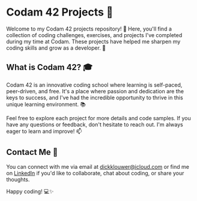 # Codam 42 Projects 🚀

Welcome to my Codam 42 projects repository! 👋 Here, you'll find a collection of coding challenges, exercises, and projects I've completed during my time at Codam. These projects have helped me sharpen my coding skills and grow as a developer. 🌟

## What is Codam 42? 🎓

Codam 42 is an innovative coding school where learning is self-paced, peer-driven, and free. It's a place where passion and dedication are the keys to success, and I've had the incredible opportunity to thrive in this unique learning environment. 📚

Feel free to explore each project for more details and code samples. If you have any questions or feedback, don't hesitate to reach out. I'm always eager to learn and improve! 📫

## Contact Me 📧

You can connect with me via email at [dickklouwer@icloud.com](mailto:your_email@example.com) or find me on [LinkedIn]([linkedin.com/in/dick-k-0193461a4](https://www.linkedin.com/in/dick-k-0193461a4/)) if you'd like to collaborate, chat about coding, or share your thoughts.

Happy coding! 💻✨
